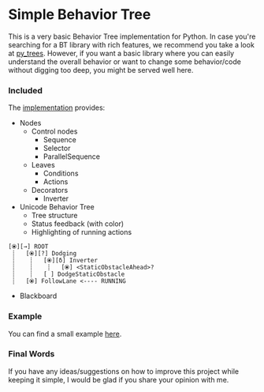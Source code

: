 # Simple Behavior Tree

This is a very basic Behavior Tree implementation for Python. 
In case you're searching for a BT library with rich features, we recommend you take a look at [py_trees](https://py-trees.readthedocs.io/en/devel/index.html).
However, if you want a basic library where you can easily understand the overall behavior or want to change some behavior/code without digging too deep, you might be served well here.

### Included

The [implementation](behavior_tree/core/behavior_tree.py) provides:

- Nodes
  - Control nodes
    - Sequence
    - Selector
    - ParallelSequence 
  - Leaves
    - Conditions
    - Actions
  - Decorators
    - Inverter
- Unicode Behavior Tree
  - Tree structure
  - Status feedback (with color)
  - Highlighting of running actions

``` 
[⦿][→] ROOT
 ┊   [⦿][?] Dodging
 ┊    ┊   [⦿][δ] Inverter
 ┊    ┊    ┊   [⦿] <StaticObstacleAhead>?
 ┊    ┊   [ ] DodgeStaticObstacle
 ┊   [⦿] FollowLane <---- RUNNING
```

- Blackboard

### Example

You can find a small example [here](behavior_tree/examples/example_autonomous_driving.py).

### Final Words

If you have any ideas/suggestions on how to improve this project while keeping it simple, I would be glad if you share your opinion with me.
